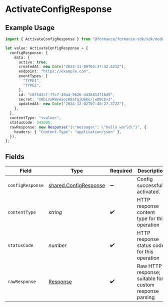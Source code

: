 # ActivateConfigResponse

## Example Usage

```typescript
import { ActivateConfigResponse } from "@formance/formance-sdk/sdk/models/operations";

let value: ActivateConfigResponse = {
  configResponse: {
    data: {
      active: true,
      createdAt: new Date("2023-11-09T04:37:42.621Z"),
      endpoint: "https://example.com",
      eventTypes: [
        "TYPE1",
        "TYPE2",
      ],
      id: "c0f5d2cf-f7c7-40a4-9626-d436813f16d9",
      secret: "V0bivxRWveaoz08afqjU6Ko/jwO0Cb+3",
      updatedAt: new Date("2024-12-02T07:40:27.372Z"),
    },
  },
  contentType: "<value>",
  statusCode: 343605,
  rawResponse: new Response("{\"message\": \"hello world\"}", {
    headers: { "Content-Type": "application/json" },
  }),
};
```

## Fields

| Field                                                                 | Type                                                                  | Required                                                              | Description                                                           |
| --------------------------------------------------------------------- | --------------------------------------------------------------------- | --------------------------------------------------------------------- | --------------------------------------------------------------------- |
| `configResponse`                                                      | [shared.ConfigResponse](../../../sdk/models/shared/configresponse.md) | :heavy_minus_sign:                                                    | Config successfully activated.                                        |
| `contentType`                                                         | *string*                                                              | :heavy_check_mark:                                                    | HTTP response content type for this operation                         |
| `statusCode`                                                          | *number*                                                              | :heavy_check_mark:                                                    | HTTP response status code for this operation                          |
| `rawResponse`                                                         | [Response](https://developer.mozilla.org/en-US/docs/Web/API/Response) | :heavy_check_mark:                                                    | Raw HTTP response; suitable for custom response parsing               |